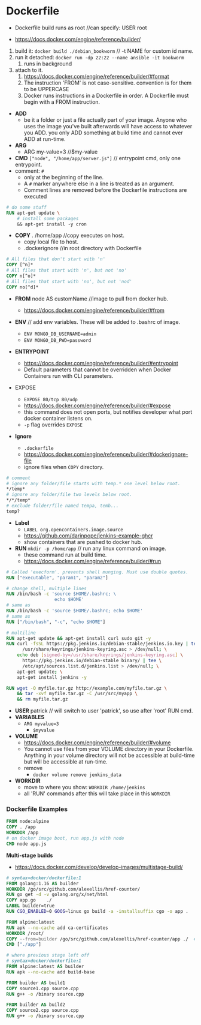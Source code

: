# Dockerfile

- Dockerfile build runs as root //can specify: USER root

- <https://docs.docker.com/engine/reference/builder/>

1. build it: `docker build ./debian_bookworm` // -t NAME for custom id name.
2. run it detached: `docker run -dp 22:22 --name ansible -it bookworm`
   1. runs in background
3. attach to it.
   1. <https://docs.docker.com/engine/reference/builder/#format>
   2. The instruction 'FROM' is not case-sensitive. convention is for them to be UPPERCASE
   3. Docker runs instructions in a Dockerfile in order. A Dockerfile must begin with a FROM instruction.

- **ADD**
  - be it a folder or just a file actually part of your image. Anyone who uses the image you've built afterwards will have access to whatever you ADD. you only ADD something at build time and cannot ever ADD at run-time.
- **ARG**
  - ARG my-value=3 //\$my-value
- **CMD** `["node", "/home/app/server.js"]` // entrypoint cmd, only one entrypoint.
- comment: `#`
  - only at the beginning of the line.
  - A `#` marker anywhere else in a line is treated as an argument.
  - Comment lines are removed before the Dockerfile instructions are executed

```dockerfile
# do some stuff
RUN apt-get update \
    # install some packages
    && apt-get install -y cron
```

- **COPY** . /home/app //copy executes on host.
  - copy local file to host.
  - .dockerignore //in root directory with Dockerfile

```dockerfile
# All files that don't start with 'n'
COPY [^n]*
# All files that start with 'n', but not 'no'
COPY n[^o]*
# All files that start with 'no', but not 'nod'
COPY no[^d]*
```

- **FROM** node AS customName //image to pull from docker hub.
  - <https://docs.docker.com/engine/reference/builder/#from>
- **ENV** // add env variables. These will be added to .bashrc of image.
  - `ENV MONGO_DB_USERNAME=admin`
  - `ENV MONGO_DB_PWD=password`
- **ENTRYPOINT**
  - <https://docs.docker.com/engine/reference/builder/#entrypoint>
  - Default parameters that cannot be overridden when Docker Containers
    run with CLI parameters.
- EXPOSE

  - `EXPOSE 80/tcp 80/udp`
  - <https://docs.docker.com/engine/reference/builder/#expose>
  - this command does not open ports, but notifies developer what port docker container listens on.
  - `-p` flag overrides `EXPOSE`

- **Ignore**
  - `.dockerfile`
  - <https://docs.docker.com/engine/reference/builder/#dockerignore-file>
  - ignore files when `COPY` directory.

```dockerfile
# comment
# ignore any folder/file starts with temp.* one level below root.
*/temp*
# ignore any folder/file two levels below root.
*/*/temp*
# exclude folder/file named tempa, temb...
temp?
```

- **Label**
  - `LABEL org.opencontainers.image.source`
  - <https://github.com/darinpope/jenkins-example-ghcr>
  - show containers that are pushed to docker hub.
- **RUN** `mkdir -p /home/app` // run any linux command on image.
  - these command run at build time.
  - <https://docs.docker.com/engine/reference/builder/#run>

```dockerfile
# Called 'execform'. prevents shell munging. Must use double quotes.
RUN ["executable", "param1", "param2"]

# change shell, multiple lines
RUN /bin/bash -c 'source $HOME/.bashrc; \
                  echo $HOME'
# same as
RUN /bin/bash -c 'source $HOME/.bashrc; echo $HOME'
# same as
RUN ["/bin/bash", "-c", "echo $HOME"]

# multiline
RUN apt-get update && apt-get install curl sudo git -y
RUN curl -fsSL https://pkg.jenkins.io/debian-stable/jenkins.io.key | tee \
      /usr/share/keyrings/jenkins-keyring.asc > /dev/null; \
    echo deb [signed-by=/usr/share/keyrings/jenkins-keyring.asc] \
      https://pkg.jenkins.io/debian-stable binary/ | tee \
      /etc/apt/sources.list.d/jenkins.list > /dev/null; \
    apt-get update; \
    apt-get install jenkins -y

RUN wget -O myfile.tar.gz http://example.com/myfile.tar.gz \
    && tar -xvf myfile.tar.gz -C /usr/src/myapp \
    && rm myfile.tar.gz
```

- **USER** patrick // will switch to user 'patrick', so use after 'root' RUN cmd.
- **VARIABLES**
  - `ARG myvalue=3`
    - `$myvalue`
- **VOLUME**
  - <https://docs.docker.com/engine/reference/builder/#volume>
  - You cannot use files from your VOLUME directory in your Dockerfile. Anything in your volume directory will not be accessible at build-time but will be accessible at run-time.
  - remove
    - `docker volume remove jenkins_data`
- **WORKDIR**
  - move to where you show: `WORKDIR /home/jenkins`
  - all 'RUN' commands after this will take place in this `WORKDIR`

### Dockerfile Examples

```dockerfile
FROM node:alpine
COPY . /app
WORKDIR /app
# on docker image boot, run app.js with node
CMD node app.js
```

**Multi-stage builds**

- <https://docs.docker.com/develop/develop-images/multistage-build/>

```dockerfile
# syntax=docker/dockerfile:1
FROM golang:1.16 AS builder
WORKDIR /go/src/github.com/alexellis/href-counter/
RUN go get -d -v golang.org/x/net/html
COPY app.go    ./
LABEL builder=true
RUN CGO_ENABLED=0 GOOS=linux go build -a -installsuffix cgo -o app .

FROM alpine:latest
RUN apk --no-cache add ca-certificates
WORKDIR /root/
COPY --from=builder /go/src/github.com/alexellis/href-counter/app ./  #can also --from=0
CMD ["./app"]

# where previous stage left off
# syntax=docker/dockerfile:1
FROM alpine:latest AS builder
RUN apk --no-cache add build-base

FROM builder AS build1
COPY source1.cpp source.cpp
RUN g++ -o /binary source.cpp

FROM builder AS build2
COPY source2.cpp source.cpp
RUN g++ -o /binary source.cpp
```
